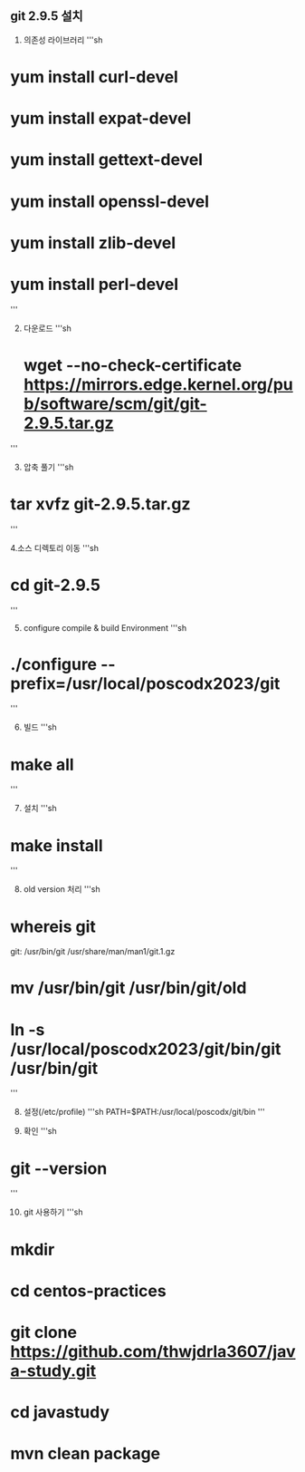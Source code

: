## git 2.9.5 설치

1. 의존성 라이브러리
'''sh
 # yum install curl-devel
 # yum install expat-devel
 # yum install gettext-devel
 # yum install openssl-devel
 # yum install zlib-devel
 # yum install perl-devel
'''

2. 다운로드
'''sh
   # wget --no-check-certificate https://mirrors.edge.kernel.org/pub/software/scm/git/git-2.9.5.tar.gz
'''

3. 압축 풀기
 '''sh
  # tar xvfz git-2.9.5.tar.gz
'''

4.소스 디렉토리 이동
'''sh
  # cd git-2.9.5
'''

5. configure compile & build Environment
'''sh
  # ./configure --prefix=/usr/local/poscodx2023/git
'''

6. 빌드
'''sh
  # make all
'''

7. 설치
'''sh
# make install
'''

8. old version 처리
'''sh
# whereis git
git: /usr/bin/git /usr/share/man/man1/git.1.gz
# mv /usr/bin/git /usr/bin/git/old
# ln -s /usr/local/poscodx2023/git/bin/git /usr/bin/git
'''

8. 설정(/etc/profile)
'''sh 
PATH=$PATH:/usr/local/poscodx/git/bin
'''

9. 확인
'''sh
# git --version
'''

10. git 사용하기
'''sh
# mkdir
# cd centos-practices
# git clone https://github.com/thwjdrla3607/java-study.git
# cd javastudy
# mvn clean package
